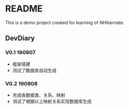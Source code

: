 # README

This is a demo project created for learning of NHibernate.

## DevDiary

### V0.1 190807

- 框架搭建
- 测试了数据库自动生成

### V0.2 190808

- 完成各数据类、关系、映射
- 测试了根据以上映射关系实现数据库生成